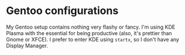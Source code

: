 # Gentoo configurations

My Gentoo setup contains nothing very flashy or fancy. I'm using KDE Plasma with the essential for being productive (also, it's prettier than Gnome or XFCE).
I prefer to enter KDE using `startx`, so I don't have any Display Manager.
